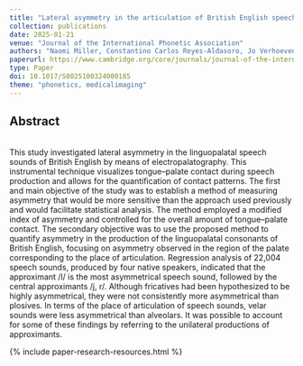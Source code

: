 ```yaml
---
title: "Lateral asymmetry in the articulation of British English speech sounds: An electropalatographic study"
collection: publications
date: 2025-01-21
venue: "Journal of the International Phonetic Association"
authors: "Naomi Miller, Constantino Carlos Reyes-Aldasoro, Jo Verhoeven"
paperurl: https://www.cambridge.org/core/journals/journal-of-the-international-phonetic-association/article/lateral-asymmetry-in-the-articulation-of-british-english-speech-sounds-an-electropalatographic-study/3D1B501ECBC180AB1911EB233C4F9646
type: Paper
doi: 10.1017/S0025100324000185 
theme: "phonetics, medicalimaging"
---
```

<h2> Abstract </h2>   <br>  
This study investigated lateral asymmetry in the linguopalatal speech sounds of British English by means of electropalatography. This instrumental technique visualizes tongue–palate contact during speech production and allows for the quantification of contact patterns. The first and main objective of the study was to establish a method of measuring asymmetry that would be more sensitive than the approach used previously and would facilitate statistical analysis. The method employed a modified index of asymmetry and controlled for the overall amount of tongue–palate contact. The secondary objective was to use the proposed method to quantify asymmetry in the production of the linguopalatal consonants of British English, focusing on asymmetry observed in the region of the palate corresponding to the place of articulation. Regression analysis of 22,004 speech sounds, produced by four native speakers, indicated that the approximant /l/ is the most asymmetrical speech sound, followed by the central approximants /j, r/. Although fricatives had been hypothesized to be highly asymmetrical, they were not consistently more asymmetrical than plosives. In terms of the place of articulation of speech sounds, velar sounds were less asymmetrical than alveolars. It was possible to account for some of these findings by referring to the unilateral productions of approximants.

{% include paper-research-resources.html %}
